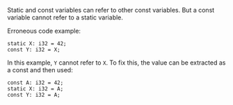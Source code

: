Static and const variables can refer to other const variables. But a const
variable cannot refer to a static variable.

Erroneous code example:

```compile_fail,E0013
static X: i32 = 42;
const Y: i32 = X;
```

In this example, `Y` cannot refer to `X`. To fix this, the value can be
extracted as a const and then used:

```
const A: i32 = 42;
static X: i32 = A;
const Y: i32 = A;
```
